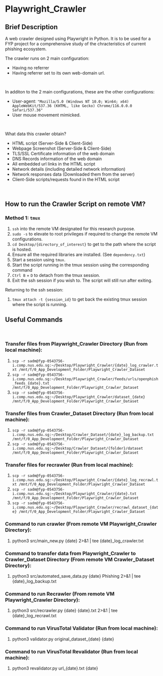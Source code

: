 # Playwright_Crawler

## Brief Description
A web crawler designed using Playwright in Python. It is to be used for a FYP project for a comprehensive study of the chracteristics of current phishing ecosystem. 
<br>

The crawler runs on 2 main configuration: 
* Having no referrer 
* Having referrer set to its own web-domain url.
<br>

In additon to the 2 main configurations, these are the other configurations:
* User-agent: `"Mozilla/5.0 (Windows NT 10.0; Win64; x64) AppleWebKit/537.36 (KHTML, like Gecko) Chrome/116.0.0.0 Safari/537.36"`
* User mouse movement mimicked. 
<br>

What data this crawler obtain?
* HTML script (Server-Side & Client-Side)
* Webpage Screenshot (Server-Side & Client-Side)
* TLS/SSL Certificate information of the web domain
* DNS Records information of the web domain 
* All embedded url links in the HTML script
* Network details (including detailed network information)
* Network responses data (Downloaded them from the server) 
* Client-Side scripts/requests found in the HTML script

<br>

## How to run the Crawler Script on remote VM?


### Method 1: `tmux`
1. `ssh` into the remote VM designated for this research purpose.
2. `sudo -s` to elevate to root privileges if required to change the remote VM configurations. 
3. `cd Desktop/{directory_of_interest}` to get to the path where the script is hosted.
4. Ensure all the required libraries are installed. (See `dependency.txt`)
5. Start a session using `tmux`.
6. Start the script running in the tmux session using the corresponding command
7. `Ctrl B` + `D` to detach from the tmux session.
8. Exit the ssh session if you wish to. The script will still run after exiting.

Returning to the ssh session:
1. `tmux attach -t {session_id}` to get back the existing tmux session where the script is running.




## Useful Commands

<br>

### Transfer files from Playwright_Crawler Directory (Run from local machine):
1. `scp -r sadm@fyp-0543756-i.comp.nus.edu.sg:~/Desktop/Playwright_Crawler/{date}_log_crawler.txt /mnt/f/0_App_Development_Folder/Playwright_Crawler_Dataset`
2. `scp -r sadm@fyp-0543756-i.comp.nus.edu.sg:~/Desktop/Playwright_Crawler/feeds/urls/openphish_feeds_{date}.txt /mnt/f/0_App_Development_Folder/Playwright_Crawler_Dataset`
3. `scp -r sadm@fyp-0543756-i.comp.nus.edu.sg:~/Desktop/Playwright_Crawler/dataset_{date} /mnt/f/0_App_Development_Folder/Playwright_Crawler_Dataset`


### Transfer files from Crawler_Dataset Directory (Run from local machine):
1. `scp -r sadm@fyp-0543756-i.comp.nus.edu.sg:~/Desktop/Crawler_Dataset/{date}_log_backup.txt /mnt/f/0_App_Development_Folder/Playwright_Crawler_Dataset`
2. `scp -r sadm@fyp-0543756-i.comp.nus.edu.sg:~/Desktop/Crawler_Dataset/{folder}/dataset /mnt/f/0_App_Development_Folder/Playwright_Crawler_Dataset`


### Transfer files for recrawler (Run from local machine):
1. `scp -r sadm@fyp-0543756-i.comp.nus.edu.sg:~/Desktop/Playwright_Crawler/{date}_log_recrawl.txt /mnt/f/0_App_Development_Folder/Playwright_Crawler_Dataset`
2. `scp -r sadm@fyp-0543756-i.comp.nus.edu.sg:~/Desktop/Playwright_Crawler/{date}.txt /mnt/f/0_App_Development_Folder/Playwright_Crawler_Dataset`
3. `scp -r sadm@fyp-0543756-i.comp.nus.edu.sg:~/Desktop/Playwright_Crawler/recrawl_dataset_{date} /mnt/f/0_App_Development_Folder/Playwright_Crawler_Dataset`


### Command to run crawler (From remote VM Playwright_Crawler Directory): 
1. python3 src/main_new.py {date} 2>&1 | tee {date}_log_crawler.txt


### Command to transfer data from Playwright_Crawler to Crawler_Dataset Directory (From remote VM Crawler_Dataset Directory): 
1. python3 src/automated_save_data.py {date} Phishing 2>&1 | tee {date}_log_backup.txt


### Command to run Recrawler (From remote VM Playwright_Crawler Directory):
1. python3 src/recrawler.py {date} {date}.txt 2>&1 | tee {date}_log_recrawl.txt


### Command to run VirusTotal Validator (Run from local machine):
1. python3 validator.py original_dataset_{date} {date}

### Command to run VirusTotal Revalidator (Run from local machine):
1. python3 revalidator.py url_{date}.txt {date}